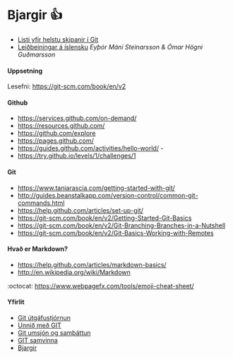 # Bjargir :+1:

* [Listi yfir helstu skipanir í Git](Lesefni/github-git-cheat-sheet.pdf)
* [Leiðbeiningar á íslensku](https://github.com/vefhonnun/VEF2-Lokaverkefni-H17/blob/master/lei%C3%B0beiningar/Git_B%C3%B3k.pdf) _Eyþór Máni Steinarsson & Ómar Högni Guðmarsson_

#### Uppsetning
Lesefni: https://git-scm.com/book/en/v2 

#### Github
* https://services.github.com/on-demand/
* https://resources.github.com/
* https://github.com/explore
* https://pages.github.com/
* https://guides.github.com/activities/hello-world/ -
* https://try.github.io/levels/1/challenges/1

#### Git
* https://www.taniarascia.com/getting-started-with-git/
* http://guides.beanstalkapp.com/version-control/common-git-commands.html
* https://help.github.com/articles/set-up-git/ 
* https://git-scm.com/book/en/v2/Getting-Started-Git-Basics
* https://git-scm.com/book/en/v2/Git-Branching-Branches-in-a-Nutshell 
* https://git-scm.com/book/en/v2/Git-Basics-Working-with-Remotes

#### Hvað er Markdown?
* https://help.github.com/articles/markdown-basics/
* http://en.wikipedia.org/wiki/Markdown

:octocat: https://www.webpagefx.com/tools/emoji-cheat-sheet/

#### Yfirlit
* [Git útgáfustjórnun](README.md)
* [Unnið með GIT](Git.md)
* [Git umsjón og samþáttun](Umsjón.md)
* [GIT samvinna](Samvinna.md)
* [Bjargir](Bjargir.md)